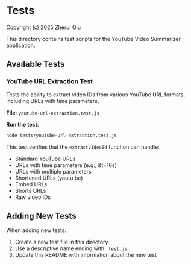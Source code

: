 # Tests

Copyright (c) 2025 Zherui Qiu

This directory contains test scripts for the YouTube Video Summarizer application.

## Available Tests

### YouTube URL Extraction Test

Tests the ability to extract video IDs from various YouTube URL formats, including URLs with time parameters.

**File**: `youtube-url-extraction.test.js`

**Run the test**:

```bash
node tests/youtube-url-extraction.test.js
```

This test verifies that the `extractVideoId` function can handle:
- Standard YouTube URLs
- URLs with time parameters (e.g., &t=16s)
- URLs with multiple parameters
- Shortened URLs (youtu.be)
- Embed URLs
- Shorts URLs
- Raw video IDs

## Adding New Tests

When adding new tests:

1. Create a new test file in this directory
2. Use a descriptive name ending with `.test.js`
3. Update this README with information about the new test
